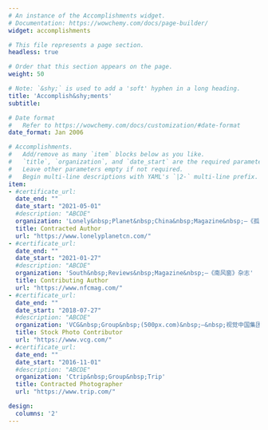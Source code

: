 ```yaml
---
# An instance of the Accomplishments widget.
# Documentation: https://wowchemy.com/docs/page-builder/
widget: accomplishments

# This file represents a page section.
headless: true

# Order that this section appears on the page.
weight: 50

# Note: `&shy;` is used to add a 'soft' hyphen in a long heading.
title: 'Accomplish&shy;ments'
subtitle:

# Date format
#   Refer to https://wowchemy.com/docs/customization/#date-format
date_format: Jan 2006

# Accomplishments.
#   Add/remove as many `item` blocks below as you like.
#   `title`, `organization`, and `date_start` are the required parameters.
#   Leave other parameters empty if not required.
#   Begin multi-line descriptions with YAML's `|2-` multi-line prefix.
item:
- #certificate_url: 
  date_end: ""
  date_start: "2021-05-01"
  #description: "ABCDE"
  organization: 'Lonely&nbsp;Planet&nbsp;China&nbsp;Magazine&nbsp;—《孤独星球》中文杂志'
  title: Contracted Author
  url: "https://www.lonelyplanetcn.com/"
- #certificate_url: 
  date_end: ""
  date_start: "2021-01-27"
  #description: "ABCDE"
  organization: 'South&nbsp;Reviews&nbsp;Magazine&nbsp;—《南风窗》杂志'
  title: Contributing Author
  url: "https://www.nfcmag.com/"
- #certificate_url: 
  date_end: ""
  date_start: "2018-07-27"
  #description: "ABCDE"
  organization: 'VCG&nbsp;Group&nbsp;(500px.com)&nbsp;—&nbsp;视觉中国集团'
  title: Stock Photo Contributor
  url: "https://www.vcg.com/"
- #certificate_url: 
  date_end: ""
  date_start: "2016-11-01"
  #description: "ABCDE"
  organization: 'Ctrip&nbsp;Group&nbsp;Trip'
  title: Contracted Photographer
  url: "https://www.trip.com/"

design:
  columns: '2' 
---
```

